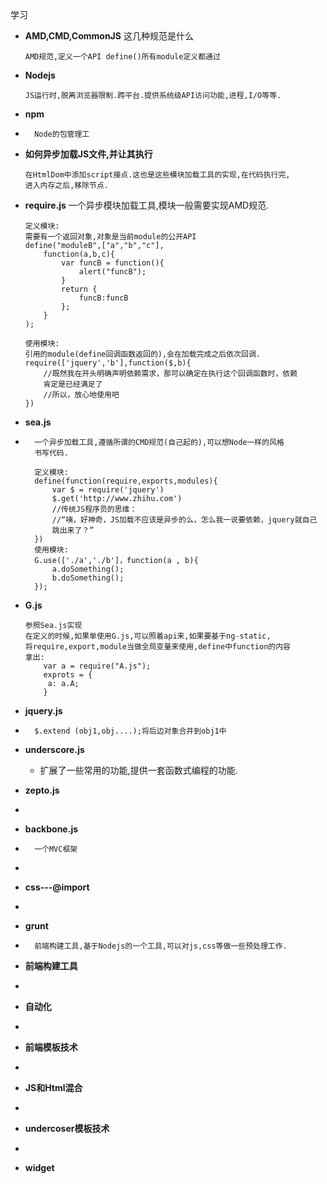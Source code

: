 学习
+	__AMD,CMD,CommonJS__ 这几种规范是什么
		
		AMD规范,定义一个API define()所有module定义都通过
+	__Nodejs__
	
		JS运行时,脱离浏览器限制.跨平台.提供系统级API访问功能,进程,I/O等等.
*	__npm__
*		Node的包管理工

*	__如何异步加载JS文件,并让其执行__

		在HtmlDom中添加script接点.这也是这些模块加载工具的实现,在代码执行完,
		进入内存之后,移除节点.
*	__require.js__
		一个异步模块加载工具,模块一般需要实现AMD规范.
		
		定义模块:
		需要有一个返回对象,对象是当前module的公开API
		define("moduleB",["a","b","c"],
    		function(a,b,c){
				var funcB = function(){
					alert("funcB");
				}
				return {
					funcB:funcB
				};
			}
		);
		
		使用模块:
		引用的module(define回调函数返回的),会在加载完成之后依次回调.
		require(['jquery','b'],function($,b){
			//既然我在开头明确声明依赖需求，那可以确定在执行这个回调函数时，依赖
			肯定是已经满足了
			//所以，放心地使用吧
		})
		
		





*	__sea.js__
*		一个异步加载工具,遵循所谓的CMD规范(自己起的),可以想Node一样的风格
		书写代码.
		
		定义模块:
		define(function(require,exports,modules){
			var $ = require('jquery')
			$.get('http://www.zhihu.com')
			//传统JS程序员的思维：
			//“咦，好神奇，JS加载不应该是异步的么，怎么我一说要依赖，jquery就自己
			跳出来了？”
		})
		使用模块:
		G.use(['./a','./b']，function(a , b){
			a.doSomething();
			b.doSomething();
    	});
*	__G.js__
		
		参照Sea.js实现
		在定义的时候,如果单使用G.js,可以照着api来,如果要基于ng-static,
		将require,export,module当做全局变量来使用,define中function的内容
		拿出:
			var a = require("A.js");
			exprots = {
 		  	 a: a.A;
			}
			
*	__jquery.js__
*		$.extend (obj1,obj....);将后边对象合并到obj1中
	
	
*	__underscore.js__
	* 扩展了一些常用的功能,提供一套函数式编程的功能.
*	__zepto.js__
*		
*	__backbone.js__
*		一个MVC框架
*	
*	__css---@import__
*		
*	__grunt__
*		前端构建工具,基于Nodejs的一个工具,可以对js,css等做一些预处理工作.
*	__前端构建工具__
*		
*	__自动化__
*	
*	__前端模板技术__
*	
*	__JS和Html混合__
*
*	__undercoser模板技术__
*
*	__widget__




































































